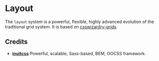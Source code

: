 # Layout

The `layout` system is a powerful, flexible, highly advanced evolution of the
traditional grid system. It is based on
[csswizardry-grids](http://csswizardry.com/csswizardry-grids/).

## Credits

* **[inuitcss](https://twitter.com/inuitcss)** Powerful, scalable, Sass-based,
BEM, OOCSS framework.
